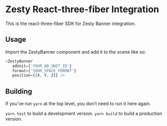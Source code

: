 # Zesty React-three-fiber Integration

This is the react-three-fiber SDK for Zesty Banner integration.

## Usage

Import the ZestyBanner component and add it to the scene like so:

```js
<ZestyBanner
   adUnit={'YOUR_AD_UNIT_ID'}
   format={'YOUR_SPACE_FORMAT'}
   position={[X, Y, Z]} />
```

## Building

If you've run `yarn` at the top level, you don't need to run it here again.

`yarn test` to build a development version.
`yarn build` to build a production version.
